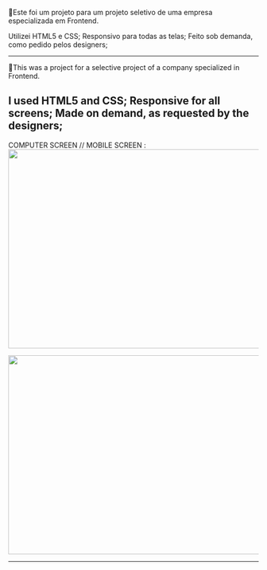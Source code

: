 📢Este foi um projeto para um projeto seletivo de uma empresa especializada em Frontend.

Utilizei HTML5 e CSS;
Responsivo para todas as telas;
Feito sob demanda, como pedido pelos designers;

---------------------------------------------------

📢This was a project for a selective project of a company specialized in Frontend.

I used HTML5 and CSS;
Responsive for all screens;
Made on demand, as requested by the designers;
-----------------------------------------------

COMPUTER SCREEN // MOBILE SCREEN :
<img src="https://media.giphy.com/media/28QCZN6ylVU2UmWOBD/giphy.gif" width="800" height="400" />


<img src="https://media.giphy.com/media/5U2iiDTawxVCgjE4UJ/giphy.gif" width="800" height="400" />

--------------------------------------------------
